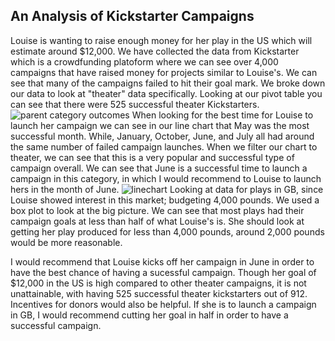 ## An Analysis of Kickstarter Campaigns
 
Louise is wanting to raise enough money for her play in the US which will estimate around $12,000. We have collected the data from Kickstarter which is a crowdfunding platoform where we can see over 4,000 campaigns that have raised money for projects similar to Louise's. We can see that many of the campaigns failed to hit their goal mark. We broke down our data to look at "theater" data specifically. 
Looking at our pivot table you can see that there were 525 successful theater Kickstarters.
![parent category outcomes](path/to/parentcategoryoutcomes.png)
When looking for the best time for Louise to launch her campaign we can see in our line chart that May was the most successful month. While, January, October, June, and July all had around the same number of failed campaign launches. When we filter our chart to theater, we can see that this is a very popular and successful type of campaign overall. We can see that June is a successful time to launch a campaign in this category, in which I would recommend to Louise to launch hers in the month of June. 
![linechart](path/to/linechart.png)
Looking at data for plays in GB, since Louise showed interest in this market; budgeting 4,000 pounds. We used a box plot to look at the big picture. We can see that most plays had their campaign goals at less than half of what Louise's is. She should look at getting her play produced for less than 4,000 pounds, around 2,000 pounds would be more reasonable.

I would recommend that Louise kicks off her campaign in June in order to have the best chance of having a sucessful campaign. Though her goal of $12,000 in the US is high compared to other theater campaigns, it is not unattainable, with having 525 successful theater kickstarters out of 912. Incentives for donors would also be helpful. If she is to launch a campaign in GB, I would recommend cutting her goal in half in order to have a successful campaign. 
